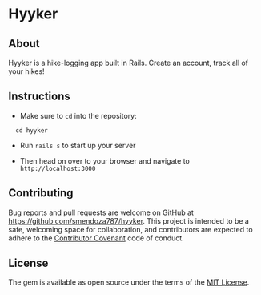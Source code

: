 # Hyyker

## About

Hyyker is a hike-logging app built in Rails. Create an account, track all of your hikes!

## Instructions

* Make sure to `cd` into the repository:

```
  cd hyyker
```

* Run `rails s` to start up your server

* Then head on over to your browser and navigate to `http://localhost:3000`

## Contributing

Bug reports and pull requests are welcome on GitHub at https://github.com/smendoza787/hyyker. This project is intended to be a safe, welcoming space for collaboration, and contributors are expected to adhere to the [Contributor Covenant](https://github.com/itzsaga/neighbor_tracker/blob/master/CONTRIBUTING.md) code of conduct.

## License

The gem is available as open source under the terms of the [MIT License](https://github.com/itzsaga/neighbor_tracker/blob/master/LICENSE).
